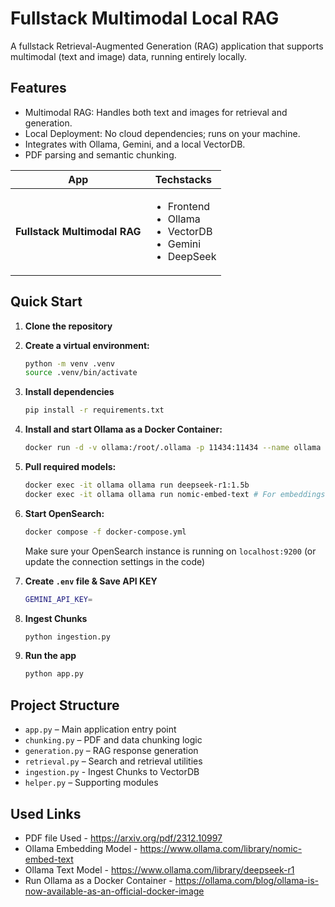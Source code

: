 # Fullstack Multimodal Local RAG

A fullstack Retrieval-Augmented Generation (RAG) application that supports multimodal (text and image) data, running entirely locally.

## Features

- Multimodal RAG: Handles both text and images for retrieval and generation.
- Local Deployment: No cloud dependencies; runs on your machine.
- Integrates with Ollama, Gemini, and a local VectorDB.
- PDF parsing and semantic chunking.

| App                      | Techstacks                                                      |
|--------------------------|-----------------------------------------------------------------|
| **Fullstack Multimodal RAG** | <ul><li>Frontend</li><li>Ollama</li><li>VectorDB</li><li>Gemini</li><li>DeepSeek</li></ul> |


## Quick Start

1. **Clone the repository**
2. **Create a virtual environment:**
   ```bash
   python -m venv .venv
   source .venv/bin/activate
   ```
3. **Install dependencies**
   ```bash
   pip install -r requirements.txt
   ```
4. **Install and start Ollama as a Docker Container:**
   ```bash
   docker run -d -v ollama:/root/.ollama -p 11434:11434 --name ollama ollama/ollama
   ```
5. **Pull required models:**
   ```bash
   docker exec -it ollama ollama run deepseek-r1:1.5b          
   docker exec -it ollama ollama run nomic-embed-text # For embeddings
   ```
6. **Start OpenSearch:**  
   ```bash
   docker compose -f docker-compose.yml
   ```
   Make sure your OpenSearch instance is running on `localhost:9200` (or update the connection settings in the code)

7. **Create `.env` file & Save API KEY**
   ```bash
   GEMINI_API_KEY=
   ```
8. **Ingest Chunks**
   ```bash
   python ingestion.py
   ```
9. **Run the app**
   ```bash
   python app.py
   ```

## Project Structure

- `app.py` – Main application entry point
- `chunking.py` – PDF and data chunking logic
- `generation.py` – RAG response generation
- `retrieval.py` – Search and retrieval utilities
- `ingestion.py` - Ingest Chunks to VectorDB
- `helper.py` – Supporting modules

## Used Links
- PDF file Used - https://arxiv.org/pdf/2312.10997
- Ollama Embedding Model - https://www.ollama.com/library/nomic-embed-text
- Ollama Text Model - https://www.ollama.com/library/deepseek-r1
- Run Ollama as a Docker Container - https://ollama.com/blog/ollama-is-now-available-as-an-official-docker-image